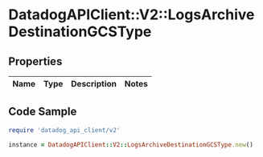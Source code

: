 # DatadogAPIClient::V2::LogsArchiveDestinationGCSType

## Properties

| Name | Type | Description | Notes |
| ---- | ---- | ----------- | ----- |

## Code Sample

```ruby
require 'datadog_api_client/v2'

instance = DatadogAPIClient::V2::LogsArchiveDestinationGCSType.new()
```


